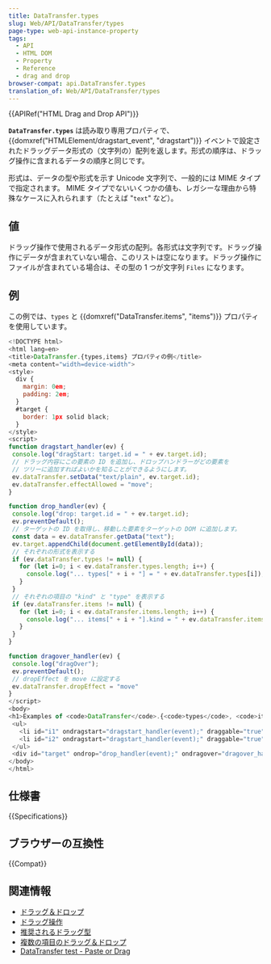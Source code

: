 ```yaml
---
title: DataTransfer.types
slug: Web/API/DataTransfer/types
page-type: web-api-instance-property
tags:
  - API
  - HTML DOM
  - Property
  - Reference
  - drag and drop
browser-compat: api.DataTransfer.types
translation_of: Web/API/DataTransfer/types
---
```

{{APIRef("HTML Drag and Drop API")}}

**`DataTransfer.types`** は読み取り専用プロパティで、 {{domxref("HTMLElement/dragstart_event", "dragstart")}} イベントで設定されたドラッグデータ形式の（文字列の）配列を返します。形式の順序は、ドラッグ操作に含まれるデータの順序と同じです。

形式は、データの型や形式を示す Unicode 文字列で、一般的には MIME タイプで指定されます。 MIME タイプでないいくつかの値も、レガシーな理由から特殊なケースに入れられます（たとえば "`text`" など）。

## 値

ドラッグ操作で使用されるデータ形式の配列。各形式は文字列です。ドラッグ操作にデータが含まれていない場合、このリストは空になります。ドラッグ操作にファイルが含まれている場合は、その型の 1 つが文字列 `Files` になります。

## 例

この例では、`types` と {{domxref("DataTransfer.items", "items")}} プロパティを使用しています。

```js
<!DOCTYPE html>
<html lang=en>
<title>DataTransfer.{types,items} プロパティの例</title>
<meta content="width=device-width">
<style>
  div {
    margin: 0em;
    padding: 2em;
  }
  #target {
    border: 1px solid black;
  }
</style>
<script>
function dragstart_handler(ev) {
 console.log("dragStart: target.id = " + ev.target.id);
 // ドラッグ内容にこの要素の ID を追加し、ドロップハンドラーがどの要素を
 // ツリーに追加すればよいかを知ることができるようにします。
 ev.dataTransfer.setData("text/plain", ev.target.id);
 ev.dataTransfer.effectAllowed = "move";
}

function drop_handler(ev) {
 console.log("drop: target.id = " + ev.target.id);
 ev.preventDefault();
 // ターゲットの ID を取得し、移動した要素をターゲットの DOM に追加します。
 const data = ev.dataTransfer.getData("text");
 ev.target.appendChild(document.getElementById(data));
 // それぞれの形式を表示する
 if (ev.dataTransfer.types != null) {
   for (let i=0; i < ev.dataTransfer.types.length; i++) {
     console.log("... types[" + i + "] = " + ev.dataTransfer.types[i]);
   }
 }
 // それぞれの項目の "kind" と "type" を表示する
 if (ev.dataTransfer.items != null) {
   for (let i=0; i < ev.dataTransfer.items.length; i++) {
     console.log("... items[" + i + "].kind = " + ev.dataTransfer.items[i].kind + " ; type = " + ev.dataTransfer.items[i].type);
   }
 }
}

function dragover_handler(ev) {
 console.log("dragOver");
 ev.preventDefault();
 // dropEffect を move に設定する
 ev.dataTransfer.dropEffect = "move"
}
</script>
<body>
<h1>Examples of <code>DataTransfer</code>.{<code>types</code>, <code>items</code>} properties</h1>
 <ul>
   <li id="i1" ondragstart="dragstart_handler(event);" draggable="true">項目 1 をドロップゾーンへドラッグしてください</li>
   <li id="i2" ondragstart="dragstart_handler(event);" draggable="true">項目 2 をドロップゾーンへドラッグしてください</li>
 </ul>
 <div id="target" ondrop="drop_handler(event);" ondragover="dragover_handler(event);">ドロップゾーン</div>
</body>
</html>
```

## 仕様書

{{Specifications}}

## ブラウザーの互換性

{{Compat}}

## 関連情報

- [ドラッグ＆ドロップ](/ja/docs/Web/API/HTML_Drag_and_Drop_API)
- [ドラッグ操作](/ja/docs/Web/API/HTML_Drag_and_Drop_API/Drag_operations)
- [推奨されるドラッグ型](/ja/docs/Web/API/HTML_Drag_and_Drop_API/Recommended_drag_types)
- [複数の項目のドラッグ＆ドロップ](/ja/docs/Web/API/HTML_Drag_and_Drop_API/Multiple_items)
- [DataTransfer test - Paste or Drag](https://codepen.io/tech_query/pen/MqGgap)

